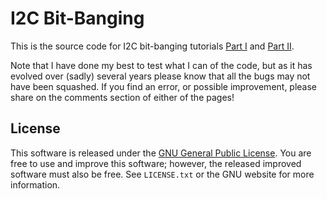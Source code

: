 # I2C Bit-Banging
This is the source code for I2C bit-banging tutorials [Part I](https://calcium3000.wordpress.com/2016/08/19/i2c-bit-banging-tutorial-part-i/) and [Part II](https://calcium3000.wordpress.com/2018/03/02/i2c-bit-banging-tutorial-part-ii/).

Note that I have done my best to test what I can of the code, but as it has evolved over (sadly) several years please know that all the bugs may not have been squashed.  If you find an error, or possible improvement, please share on the comments section of either of the pages!

## License
This software is released under the [GNU General Public License](https://www.gnu.org/licenses/gpl.html).  You are free to use and improve this software; however, the released improved software must also be free.  See `LICENSE.txt` or the GNU website for more information.